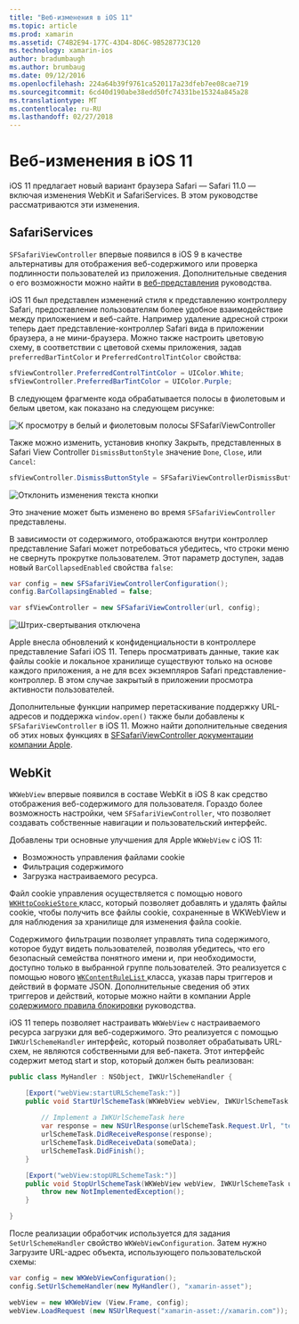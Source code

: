 ```yaml
---
title: "Веб-изменения в iOS 11"
ms.topic: article
ms.prod: xamarin
ms.assetid: C74B2E94-177C-43D4-8D6C-9B528773C120
ms.technology: xamarin-ios
author: bradumbaugh
ms.author: brumbaug
ms.date: 09/12/2016
ms.openlocfilehash: 224a64b39f9761ca520117a23dfeb7ee08cae719
ms.sourcegitcommit: 6cd40d190abe38edd50fc74331be15324a845a28
ms.translationtype: MT
ms.contentlocale: ru-RU
ms.lasthandoff: 02/27/2018
---
```

# <a name="web-changes-in-ios-11"></a>Веб-изменения в iOS 11

iOS 11 предлагает новый вариант браузера Safari — Safari 11.0 — включая изменения WebKit и SafariServices. В этом руководстве рассматриваются эти изменения.

## <a name="safariservices"></a>SafariServices

`SFSafariViewController` впервые появился в iOS 9 в качестве альтернативы для отображения веб-содержимого или проверка подлинности пользователей из приложения. Дополнительные сведения о его возможности можно найти в [веб-представления](~/ios/user-interface/controls/uiwebview.md#safariviewcontroller) руководства.

iOS 11 был представлен изменений стиля к представлению контроллеру Safari, предоставление пользователям более удобное взаимодействие между приложением и веб-сайте. Например удаление адресной строки теперь дает представление-контроллер Safari вида в приложении браузера, а не мини-браузера. Можно также настроить цветовую схему, в соответствии с цветовой схемы приложения, задав `preferredBarTintColor` и `PreferredControlTintColor` свойства:

```csharp
sfViewController.PreferredControlTintColor = UIColor.White;
sfViewController.PreferredBarTintColor = UIColor.Purple;
```

В следующем фрагменте кода обрабатывается полосы в фиолетовым и белым цветом, как показано на следующем рисунке:

![К просмотру в белый и фиолетовым полосы SFSafariViewController](web-images/image1.png)

Также можно изменить, установив кнопку Закрыть, представленных в Safari View Controller `DismissButtonStyle` значение `Done`, `Close`, или `Cancel`:

```csharp
sfViewController.DismissButtonStyle = SFSafariViewControllerDismissButtonStyle.Close;
```

![Отклонить изменения текста кнопки](web-images/image2.png)

Это значение может быть изменено во время `SFSafariViewController` представлены.


В зависимости от содержимого, отображаются внутри контроллер представление Safari может потребоваться убедитесь, что строки меню не свернуть прокрутке пользователем. Этот параметр доступен, задав новый `BarCollapsedEnabled` свойства `false`:

```csharp
var config = new SFSafariViewControllerConfiguration();
config.BarCollapsingEnabled = false;

var sfViewController = new SFSafariViewController(url, config);
```

![Штрих-свертывания отключена](web-images/image3.png)

Apple внесла обновлений к конфиденциальности в контроллере представление Safari iOS 11. Теперь просматривать данные, такие как файлы cookie и локальное хранилище существуют только на основе каждого приложения, а не для всех экземпляров Safari представление-контроллер. В этом случае закрытый в приложении просмотра активности пользователей.

Дополнительные функции например перетаскивание поддержку URL-адресов и поддержка `window.open()` также были добавлены к `SFSafariViewController` в iOS 11. Можно найти дополнительные сведения об этих новых функциях в [SFSafariViewController документации компании Apple](https://developer.apple.com/documentation/safariservices/sfsafariviewcontroller?changes=latest_minor).


## <a name="webkit"></a>WebKit

`WKWebView` впервые появился в составе WebKit в iOS 8 как средство отображения веб-содержимого для пользователя. Гораздо более возможность настройки, чем `SFSafariViewController`, что позволяет создавать собственные навигации и пользовательский интерфейс.

Добавлены три основные улучшения для Apple `WKWebView` с iOS 11: 

- Возможность управления файлами cookie
- Фильтрация содержимого
- Загрузка настраиваемого ресурса. 

Файл cookie управления осуществляется с помощью нового [ `WKHttpCookieStore` ](https://developer.apple.com/documentation/webkit/wkhttpcookiestore) класс, который позволяет добавлять и удалять файлы cookie, чтобы получить все файлы cookie, сохраненные в WKWebView и для наблюдения за хранилище для изменения файла cookie.

Содержимого фильтрации позволяет управлять типа содержимого, которое будут видеть пользователей, позволяя убедитесь, что его безопасный семейства понятного имени и, при необходимости, доступно только в выбранной группе пользователей. Это реализуется с помощью нового [ `WKContentRuleList` ](https://developer.apple.com/documentation/webkit/wkcontentrulelist) класса, указав пары триггеров и действий в формате JSON. Дополнительные сведения об этих триггеров и действий, которые можно найти в компании Apple [содержимого правила блокировки](https://developer.apple.com/library/content/documentation/Extensions/Conceptual/ContentBlockingRules/Introduction/Introduction.html) руководства.

iOS 11 теперь позволяет настраивать `WKWebView` с настраиваемого ресурса загрузки для веб-содержимого. Это реализуется с помощью `IWKUrlSchemeHandler` интерфейс, который позволяет обрабатывать URL-схем, не являются собственными для веб-пакета. Этот интерфейс содержит метод start и stop, который должен быть реализован:

```csharp
public class MyHandler : NSObject, IWKUrlSchemeHandler {

    [Export("webView:startURLSchemeTask:")]
    public void StartUrlSchemeTask(WKWebView webView, IWKUrlSchemeTask urlSchemeTask){
        
        // Implement a IWKUrlSchemeTask here
        var response = new NSUrlResponse(urlSchemeTask.Request.Url, "text/html", ContentLength, null);
        urlSchemeTask.DidReceiveResponse(response);
        urlSchemeTask.DidReceiveData(someData);
        urlSchemeTask.DidFinish();
    }

    [Export("webView:stopURLSchemeTask:")]
    public void StopUrlSchemeTask(WKWebView webView, IWKUrlSchemeTask urlSchemeTask){
        throw new NotImplementedException();
    }

}
``` 

После реализации обработчик используется для задания `SetUrlSchemeHandler` свойство `WKWebViewConfiguration`. Затем нужно Загрузите URL-адрес объекта, использующего пользовательской схемы:

```csharp
var config = new WKWebViewConfiguration();
config.SetUrlSchemeHandler(new MyHandler(), "xamarin-asset");

webView = new WKWebView (View.Frame, config);
webView.LoadRequest (new NSUrlRequest("xamarin-asset://xamarin.com"));
```


